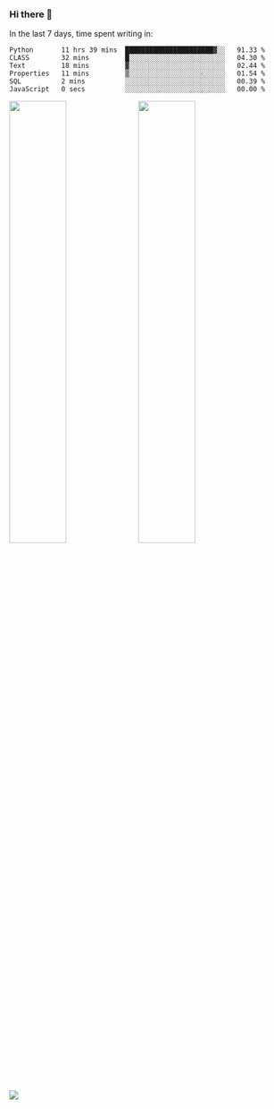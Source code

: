 ### Hi there 👋

In the last 7 days, time spent writing in:

<!--START_SECTION:waka-->

```text
Python       11 hrs 39 mins  ██████████████████████▓░░   91.33 %
CLASS        32 mins         █░░░░░░░░░░░░░░░░░░░░░░░░   04.30 %
Text         18 mins         ▓░░░░░░░░░░░░░░░░░░░░░░░░   02.44 %
Properties   11 mins         ▒░░░░░░░░░░░░░░░░░░░░░░░░   01.54 %
SQL          2 mins          ░░░░░░░░░░░░░░░░░░░░░░░░░   00.39 %
JavaScript   0 secs          ░░░░░░░░░░░░░░░░░░░░░░░░░   00.00 %
```

<!--END_SECTION:waka-->

<img src="https://wakatime.com/share/@jimtje/5d0c92de-08f8-4a72-8f2f-6a9693d1e318.svg" width=45% height=45%> <img src="https://wakatime.com/share/@jimtje/501498ae-bda5-4da7-a89d-b40bcdd5556d.svg" width=45% height=45%>

![](https://hit.yhype.me/github/profile?user_id=43537315)
